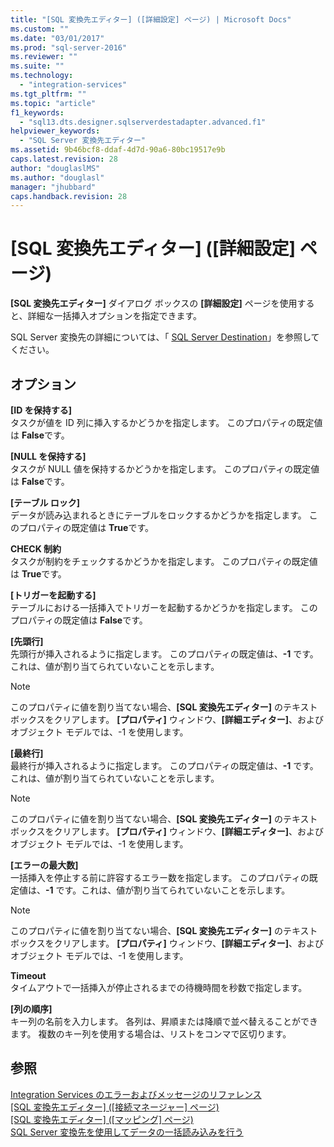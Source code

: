 ```yaml
---
title: "[SQL 変換先エディター] ([詳細設定] ページ) | Microsoft Docs"
ms.custom: ""
ms.date: "03/01/2017"
ms.prod: "sql-server-2016"
ms.reviewer: ""
ms.suite: ""
ms.technology: 
  - "integration-services"
ms.tgt_pltfrm: ""
ms.topic: "article"
f1_keywords: 
  - "sql13.dts.designer.sqlserverdestadapter.advanced.f1"
helpviewer_keywords: 
  - "SQL Server 変換先エディター"
ms.assetid: 9b46bcf8-ddaf-4d7d-90a6-80bc19517e9b
caps.latest.revision: 28
author: "douglaslMS"
ms.author: "douglasl"
manager: "jhubbard"
caps.handback.revision: 28
---
```

# [SQL 変換先エディター] ([詳細設定] ページ)
  **[SQL 変換先エディター]** ダイアログ ボックスの **[詳細設定]** ページを使用すると、詳細な一括挿入オプションを指定できます。  
  
 SQL Server 変換先の詳細については、「 [SQL Server Destination](../../integration-services/data-flow/sql-server-destination.md)」を参照してください。  
  
## オプション  
 **[ID を保持する]**  
 タスクが値を ID 列に挿入するかどうかを指定します。 このプロパティの既定値は **False**です。  
  
 **[NULL を保持する]**  
 タスクが NULL 値を保持するかどうかを指定します。 このプロパティの既定値は **False**です。  
  
 **[テーブル ロック]**  
 データが読み込まれるときにテーブルをロックするかどうかを指定します。 このプロパティの既定値は **True**です。  
  
 **CHECK 制約**  
 タスクが制約をチェックするかどうかを指定します。 このプロパティの既定値は **True**です。  
  
 **[トリガーを起動する]**  
 テーブルにおける一括挿入でトリガーを起動するかどうかを指定します。 このプロパティの既定値は **False**です。  
  
 **[先頭行]**  
 先頭行が挿入されるように指定します。 このプロパティの既定値は、**-1** です。これは、値が割り当てられていないことを示します。  
  
> [!NOTE]  
>  このプロパティに値を割り当てない場合、**[SQL 変換先エディター]** のテキスト ボックスをクリアします。 **[プロパティ]** ウィンドウ、**[詳細エディター]**、およびオブジェクト モデルでは、-1 を使用します。  
  
 **[最終行]**  
 最終行が挿入されるように指定します。 このプロパティの既定値は、**-1** です。これは、値が割り当てられていないことを示します。  
  
> [!NOTE]  
>  このプロパティに値を割り当てない場合、**[SQL 変換先エディター]** のテキスト ボックスをクリアします。 **[プロパティ]** ウィンドウ、**[詳細エディター]**、およびオブジェクト モデルでは、-1 を使用します。  
  
 **[エラーの最大数]**  
 一括挿入を停止する前に許容するエラー数を指定します。 このプロパティの既定値は、**-1** です。これは、値が割り当てられていないことを示します。  
  
> [!NOTE]  
>  このプロパティに値を割り当てない場合、**[SQL 変換先エディター]** のテキスト ボックスをクリアします。 **[プロパティ]** ウィンドウ、**[詳細エディター]**、およびオブジェクト モデルでは、-1 を使用します。  
  
 **Timeout**  
 タイムアウトで一括挿入が停止されるまでの待機時間を秒数で指定します。  
  
 **[列の順序]**  
 キー列の名前を入力します。 各列は、昇順または降順で並べ替えることができます。 複数のキー列を使用する場合は、リストをコンマで区切ります。  
  
## 参照  
 [Integration Services のエラーおよびメッセージのリファレンス](../../integration-services/integration-services-error-and-message-reference.md)   
 [[SQL 変換先エディター] &#40;[接続マネージャー] ページ&#41;](../Topic/SQL%20Destination%20Editor%20\(Connection%20Manager%20Page\).md)   
 [[SQL 変換先エディター] &#40;[マッピング] ページ&#41;](../Topic/SQL%20Destination%20Editor%20\(Mappings%20Page\).md)   
 [SQL Server 変換先を使用してデータの一括読み込みを行う](../../integration-services/data-flow/bulk-load-data-by-using-the-sql-server-destination.md)  
  
  